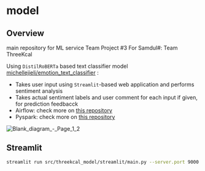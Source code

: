 # model
## Overview
main repository for ML service
Team Project #3 For Samdul#: Team ThreeKcal

Using `DistilRoBERTa` based text classifier model [michellejieli/emotion_text_classifier](https://huggingface.co/michellejieli/emotion_text_classifier) :
- Takes user input using `Streamlit`-based web application and performs sentiment analysis
- Takes actual sentiment labels and user comment for each input if given, for prediction feedbacck
- Airflow: check more on [this repository](https://github.com/ThreeKcal/dags/tree/main)
- Pyspark: check more on [this repository]()
<!-- add link to pyspark repo -->

![Blank_diagram_-_Page_1_2](https://github.com/user-attachments/assets/2c2cfbd5-fa7e-4cee-858b-57ccb84e6715)




## Streamlit
```bash
streamlit run src/threekcal_model/streamlit/main.py --server.port 9000
```

